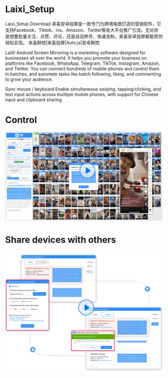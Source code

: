 # Laixi_Setup
Laixi_Setup Download 
来喜安卓投屏是一款专门为跨境电商打造的营销软件，它支持Facebook、Tiktok、ins、Amazon、Twitter等各大平台推广引流。无论你是想要批量关注、点赞、评论，还是自动养号、快速涨粉，来喜安卓投屏都能帮你轻松实现。
来喜群控|来喜投屏|Auto.js|安卓群控

LaiXi Android Screen Mirroring is a marketing software designed for businesses all over the world. It helps you promote your business on platforms like Facebook, WhatsApp, Telegram, TikTok, Instagram, Amazon, and Twitter. You can connect hundreds of mobile phones and control them in batches, and automate tasks like batch following, liking, and commenting to grow your audience.

Sync mouse / keyboard
Enable simultaneous swiping, tapping/clicking, and text input actions across multiple mobile phones, with support for Chinese input and clipboard sharing

# Control

![image](https://raw.githubusercontent.com/Laixi-Develop/Laixi_Setup/main/laixi.PNG)


# Share devices with others

![image](https://raw.githubusercontent.com/Laixi-Develop/Laixi_Setup/main/laixi2.png)
